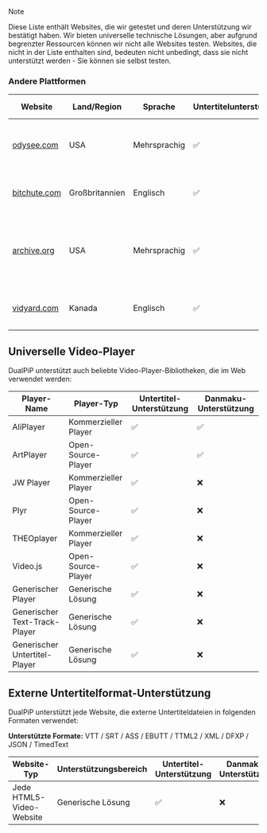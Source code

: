 > [!NOTE]
> Diese Liste enthält Websites, die wir getestet und deren Unterstützung wir bestätigt haben. Wir bieten universelle technische Lösungen, aber aufgrund begrenzter Ressourcen können wir nicht alle Websites testen. Websites, die nicht in der Liste enthalten sind, bedeuten nicht unbedingt, dass sie nicht unterstützt werden - Sie können sie selbst testen.

### Andere Plattformen

| Website                                                         | Land/Region    | Sprache      | Untertitelunterstützung | Danmaku-Unterstützung | Beschreibung                                                                                   |
| --------------------------------------------------------------- | -------------- | ------------ | ----------------------- | --------------------- | ---------------------------------------------------------------------------------------------- |
| <a href="https://odysee.com" target="_blank">odysee.com</a>     | USA            | Mehrsprachig | ✅                      | ❌                    | Eine auf dem LBRY-Netzwerk aufgebaute Video-Sharing-Website                                    |
| <a href="https://bitchute.com" target="_blank">bitchute.com</a> | Großbritannien | Englisch     | ✅                      | ❌                    | Ein Video-Sharing-Dienst, der P2P-Technologie nutzt                                            |
| <a href="https://archive.org" target="_blank">archive.org</a>   | USA            | Mehrsprachig | ✅                      | ❌                    | Eine gemeinnützige digitale Bibliothek mit einer riesigen Sammlung digitalisierter Materialien |
| <a href="https://vidyard.com" target="_blank">vidyard.com</a>   | Kanada         | Englisch     | ✅                      | ❌                    | Eine Video-Marketing- und Vertriebsplattform für Unternehmen                                   |

## Universelle Video-Player

DualPiP unterstützt auch beliebte Video-Player-Bibliotheken, die im Web verwendet werden:

| Player-Name                   | Player-Typ           | Untertitel-Unterstützung | Danmaku-Unterstützung |
| ----------------------------- | -------------------- | ------------------------ | --------------------- |
| AliPlayer                     | Kommerzieller Player | ✅                       | ✅                    |
| ArtPlayer                     | Open-Source-Player   | ✅                       | ✅                    |
| JW Player                     | Kommerzieller Player | ✅                       | ❌                    |
| Plyr                          | Open-Source-Player   | ✅                       | ❌                    |
| THEOplayer                    | Kommerzieller Player | ✅                       | ❌                    |
| Video.js                      | Open-Source-Player   | ✅                       | ❌                    |
| Generischer Player            | Generische Lösung    | ✅                       | ❌                    |
| Generischer Text-Track-Player | Generische Lösung    | ✅                       | ❌                    |
| Generischer Untertitel-Player | Generische Lösung    | ✅                       | ❌                    |

## Externe Untertitelformat-Unterstützung

DualPiP unterstützt jede Website, die externe Untertiteldateien in folgenden Formaten verwendet:

**Unterstützte Formate:** VTT / SRT / ASS / EBUTT / TTML2 / XML / DFXP / JSON / TimedText

| Website-Typ              | Unterstützungsbereich | Untertitel-Unterstützung | Danmaku-Unterstützung |
| ------------------------ | --------------------- | ------------------------ | --------------------- |
| Jede HTML5-Video-Website | Generische Lösung     | ✅                       | ❌                    |
